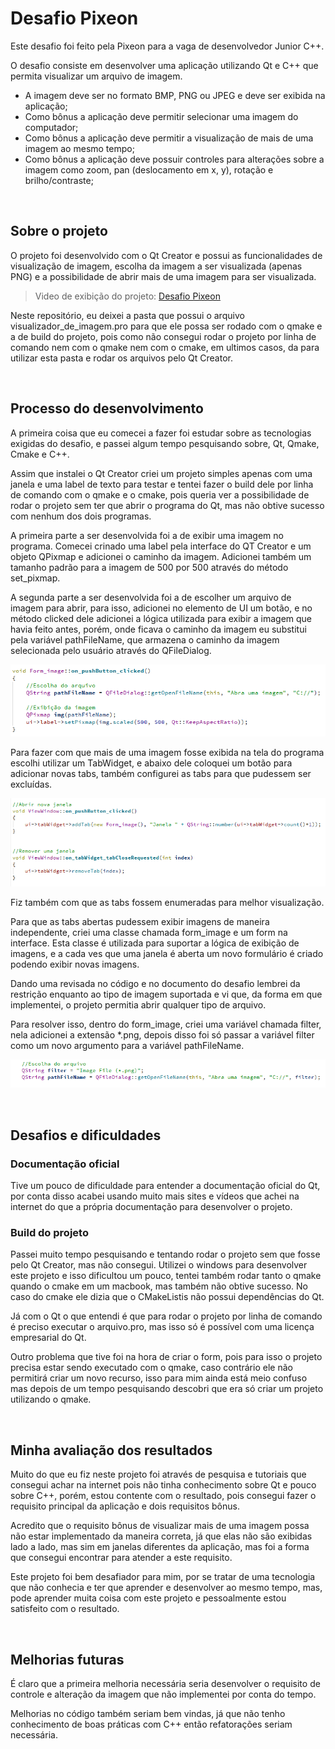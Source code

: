 # Desafio Pixeon

Este desafio foi feito pela Pixeon para a vaga de desenvolvedor Junior C++.

O desafio consiste em desenvolver uma aplicação utilizando Qt e C++ que permita visualizar um arquivo de imagem.

- A imagem deve ser no formato BMP, PNG ou JPEG e deve ser exibida na aplicação;
- Como bônus a aplicação deve permitir selecionar uma imagem do computador;
- Como bônus a aplicação deve permitir a visualização de mais de uma imagem ao mesmo tempo;
- Como bônus a aplicação deve possuir controles para alterações sobre a imagem como zoom, pan (deslocamento em x, y), rotação e brilho/contraste;

<br>

## Sobre o projeto

O projeto foi desenvolvido com o Qt Creator e possui as funcionalidades de visualização de imagem, escolha da imagem a ser visualizada (apenas PNG) e a possibilidade de abrir mais de uma imagem para ser visualizada.

>Video de exibição do projeto: [Desafio Pixeon](https://youtu.be/YFK8ktfRaPU)

Neste repositório, eu deixei a pasta que possui o arquivo visualizador_de_imagem.pro para que ele possa ser rodado com o qmake e a de build do projeto, pois como não consegui rodar o projeto por linha de comando nem com o qmake nem com o cmake, em ultimos casos, da para utilizar esta pasta e rodar os arquivos pelo Qt Creator.

<br>

## Processo do desenvolvimento

A primeira coisa que eu comecei a fazer foi estudar sobre as tecnologias exigidas do desafio, e passei algum tempo pesquisando sobre, Qt, Qmake, Cmake e C++.

Assim que instalei o Qt Creator criei um projeto simples apenas com uma janela e uma label de texto para testar e tentei fazer o build dele por linha de comando com o qmake e o cmake, pois queria ver a possibilidade de rodar o projeto sem ter que abrir o programa do Qt, mas não obtive sucesso com nenhum dos dois programas.

A primeira parte a ser desenvolvida foi a de exibir uma imagem no programa.
Comecei crinado uma label pela interface do QT Creator e um objeto QPixmap e adicionei o caminho da imagem. Adicionei também um tamanho padrão para a imagem de 500 por 500 através do método set_pixmap.

A segunda parte a ser desenvolvida foi a de escolher um arquivo de imagem para abrir, para isso, adicionei no elemento de UI um botão, e no método clicked dele adicionei a lógica utilizada para exibir a imagem que havia feito antes, porém, onde ficava o caminho da imagem eu substitui pela variável pathFileName, que armazena o caminho da imagem selecionada pelo usuário através do QFileDialog.

![Logica da imagem](/img/proj/cap1.png)

Para fazer com que mais de uma imagem fosse exibida na tela do programa escolhi utilizar um TabWidget, e abaixo dele coloquei um botão para adicionar novas tabs, também configurei as tabs para que pudessem ser excluídas.

![Logica das janelas](/img/proj/cap2.png)

Fiz também com que as tabs fossem enumeradas para melhor visualização.

Para que as tabs abertas pudessem exibir imagens de maneira independente, criei uma classe chamada form_image e um form na interface. Esta classe é utilizada para suportar a lógica de exibição de imagens, e a cada ves que uma janela é aberta um novo formulário é criado podendo exibir novas imagens.

Dando uma revisada no código e no documento do desafio lembrei da restrição enquanto ao tipo de imagem suportada e vi que, da forma em que implementei, o projeto permitia abrir qualquer tipo de arquivo.

Para resolver isso, dentro do form_image, criei uma variável chamada filter, nela adicionei a extensão *.png, depois disso foi só passar a variável filter como um novo argumento para a variável pathFileName.

![Filtro de tipo de imagem](/img/proj/cap4.png)

<br>

## Desafios e dificuldades

### Documentação oficial
Tive um pouco de dificuldade para entender a documentação oficial do Qt, por conta disso acabei usando muito mais sites e vídeos que achei na internet do que a própria documentação para desenvolver o projeto.

### Build do projeto
Passei muito tempo pesquisando e tentando rodar o projeto sem que fosse pelo Qt Creator, mas não consegui. Utilizei o windows para desenvolver este projeto e isso dificultou um pouco, tentei também rodar tanto o qmake quando o cmake em um macbook, mas também não obtive sucesso. No caso do cmake ele dizia que o CMakeListis não possui dependências do Qt.

Já com o Qt o que entendi é que para rodar o projeto por linha de comando é preciso executar o arquivo.pro, mas isso só é possível com uma licença empresarial do Qt.

Outro problema que tive foi na hora de criar o form, pois para isso o projeto precisa estar sendo executado com o qmake, caso contrário ele não permitirá criar um novo recurso, isso para mim ainda está meio confuso mas depois de um tempo pesquisando descobri que era só criar um projeto utilizando o qmake.

<br>

## Minha avaliação dos resultados

Muito do que eu fiz neste projeto foi através de pesquisa e tutoriais que consegui achar na internet pois não tinha conhecimento sobre Qt e pouco sobre C++, porém, estou contente com o resultado, pois consegui fazer o requisito principal da aplicação e dois requisitos bônus.

Acredito que o requisito bônus de visualizar mais de uma imagem possa não estar implementado da maneira correta, já que elas não são exibidas lado a lado, mas sim em janelas diferentes da aplicação, mas foi a forma que consegui encontrar para atender a este requisito.

Este projeto foi bem desafiador para mim, por se tratar de uma tecnologia que não conhecia e ter que aprender e desenvolver ao mesmo tempo, mas, pode aprender muita coisa com este projeto e pessoalmente estou satisfeito com o resultado.

<br>

## Melhorias futuras

É claro que a primeira melhoria necessária seria desenvolver o requisito de controle e alteração da imagem que não implementei por conta do tempo.

Melhorias no código também seriam bem vindas, já que não tenho conhecimento de boas práticas com C++ então refatorações seriam necessária.

